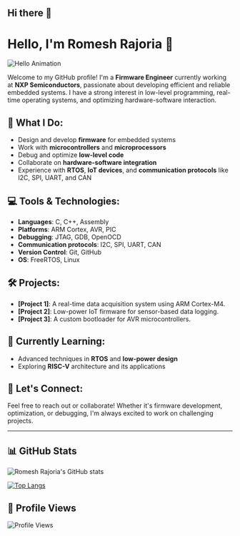 ## Hi there 👋
# Hello, I'm Romesh Rajoria 👋

![Hello Animation](https://media.giphy.com/media/hvRJCLFzcasrR4ia7z/giphy.gif)

Welcome to my GitHub profile! I'm a **Firmware Engineer** currently working at **NXP Semiconductors**, passionate about developing efficient and reliable embedded systems. I have a strong interest in low-level programming, real-time operating systems, and optimizing hardware-software interaction.

## 🔧 What I Do:
- Design and develop **firmware** for embedded systems
- Work with **microcontrollers** and **microprocessors**
- Debug and optimize **low-level code**
- Collaborate on **hardware-software integration**
- Experience with **RTOS**, **IoT devices**, and **communication protocols** like I2C, SPI, UART, and CAN

## 💻 Tools & Technologies:
- **Languages**: C, C++, Assembly
- **Platforms**: ARM Cortex, AVR, PIC
- **Debugging**: JTAG, GDB, OpenOCD
- **Communication protocols**: I2C, SPI, UART, CAN
- **Version Control**: Git, GitHub
- **OS**: FreeRTOS, Linux

## 🛠️ Projects:
- **[Project 1]**: A real-time data acquisition system using ARM Cortex-M4.
- **[Project 2]**: Low-power IoT firmware for sensor-based data logging.
- **[Project 3]**: A custom bootloader for AVR microcontrollers.

## 🌱 Currently Learning:
- Advanced techniques in **RTOS** and **low-power design**
- Exploring **RISC-V** architecture and its applications

## 🤝 Let's Connect:
Feel free to reach out or collaborate! Whether it's firmware development, optimization, or debugging, I'm always excited to work on challenging projects.

---

## 📊 GitHub Stats

![Romesh Rajoria's GitHub stats](https://github-readme-stats.vercel.app/api?username=romesh17184&show_icons=true&theme=radical)

[![Top Langs](https://github-readme-stats.vercel.app/api/top-langs/?username=romesh17184&layout=compact&theme=radical)](https://github.com/your-github-username/github-readme-stats)

## 👀 Profile Views

![Profile Views](https://komarev.com/ghpvc/?username=romesh17184&color=blue)




